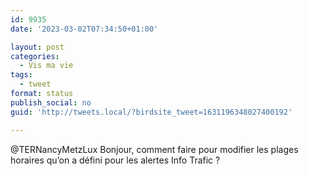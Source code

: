 ```yaml
---
id: 9935
date: '2023-03-02T07:34:50+01:00'

layout: post
categories:
  - Vis ma vie
tags:
  - tweet
format: status
publish_social: no
guid: 'http://tweets.local/?birdsite_tweet=1631196348027400192'

---
```


@TERNancyMetzLux Bonjour, comment faire pour modifier les plages horaires qu’on a défini pour les alertes Info Trafic ?